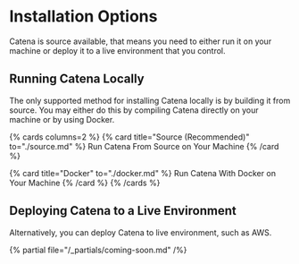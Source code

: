 # Installation Options

Catena is source available, that means you need to either run it on your machine or deploy it to a live environment that you control.

## Running Catena Locally

The only supported method for installing Catena locally is by building it from source. You may either do this by compiling Catena directly on your machine or by using Docker.

{% cards columns=2 %}
{% card title="Source (Recommended)" to="./source.md" %}
Run Catena From Source on Your Machine
{% /card %}

{% card title="Docker" to="./docker.md" %}
Run Catena With Docker on Your Machine
{% /card %}
{% /cards %}

## Deploying Catena to a Live Environment

Alternatively, you can deploy Catena to live environment, such as AWS.

{% partial file="/_partials/coming-soon.md" /%}